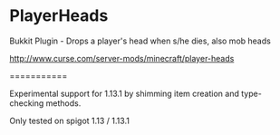 PlayerHeads
===========

Bukkit Plugin - Drops a player's head when s/he dies, also mob heads

http://www.curse.com/server-mods/minecraft/player-heads

===========

Experimental support for 1.13.1 by shimming item creation and type-checking methods.

Only tested on spigot 1.13 / 1.13.1
